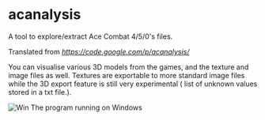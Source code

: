 # acanalysis
A tool to explore/extract Ace Combat 4/5/0's files.

Translated from *https://code.google.com/p/acanalysis/*
 
You can visualise various 3D models from the games, and the texture and image files as well.
Textures are exportable to more standard image files while the 3D export feature is still very experimental ( list of unknown values
stored in a txt file.). 

![Win](http://www.noelshack.com/2015-19-1430915581-acwin.png)
The program running on Windows
